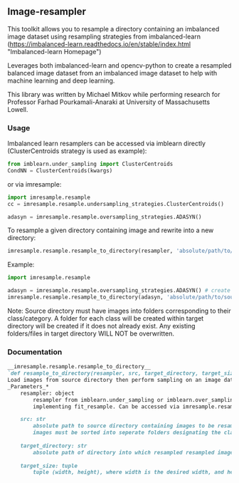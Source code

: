 ## Image-resampler

This toolkit allows you to resample a directory containing an imbalanced image dataset using resampling strategies from
imbalanced-learn (https://imbalanced-learn.readthedocs.io/en/stable/index.html "Imbalanced-learn Homepage")

Leverages both imbalanced-learn and opencv-python to create a resampled balanced image dataset from an imbalanced image dataset to help with machine learning and deep learning.

This library was written by Michael Mitkov while performing research for Professor Farhad Pourkamali-Anaraki at University of Massachusetts Lowell.

### Usage
Imbalanced learn resamplers can be accessed via imblearn directly (ClusterCentroids strategy is used as example):
```python
from imblearn.under_sampling import ClusterCentroids
CondNN = ClusterCentroids(kwargs)
```
or via imresample:
```python
import imresample.resample
cc = imresample.resample.undersampling_strategies.ClusterCentroids()

adasyn = imresample.resample.oversampling_strategies.ADASYN()
```

To resample a given directory containing image and rewrite into a new directory:
```python
imresample.resample.resample_to_directory(resampler, 'absolute/path/to/source/directory', 'absolute/path/to/target/directory')
```
Example:
```python
import imresample.resample

adasyn = imresample.resample.oversampling_strategies.ADASYN() # create instance of resampler
imresample.resample.resample_to_directory(adasyn, 'absolute/path/to/source/directory', 'absolute/path/to/target/directory') #resample image dataset and write into given target directory
```
Note:
Source directory must have images into folders corresponding to their class/category. A folder for each class will be created
within target directory will be created if it does not already exist. Any existing folders/files in target directory WILL NOT
be overwritten.

### Documentation
```markdown
__imresample.resample.resample_to_directory__
`def resample_to_directory(resampler, src, target_directory, target_size = (64,64))`
Load images from source directory then perform sampling on an image dataset using imbalanced-learn's resamplerand rewrite to the target directory
_Parameters_*
    resampler: object
        resampler from imblearn.under_sampling or imblearn.over_sampling
        implementing fit_resample. Can be accessed via imresample.resample_strategies.

    src: str 
        absolute path to source directory containing images to be resampled
        images must be sorted into seperate folders designating the class
        
    target_directory: str
        absolute path of directory into which resampled resampled image set is written.
    
    target_size: tuple 
        tuple (width, height), where width is the desired width, and height is desired height```

